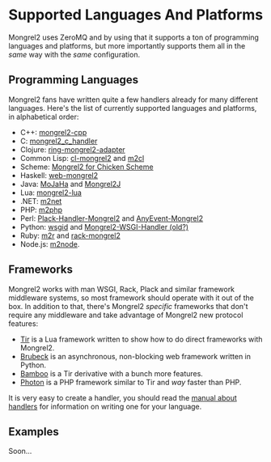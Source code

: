 Supported Languages And Platforms
=================================

Mongrel2 uses ZeroMQ and by using that it supports a ton of programming languages
and platforms, but more importantly supports them all in the *same* way with
the *same* configuration.

Programming Languages
---------------------

Mongrel2 fans have written quite a few handlers already for many different languages.  Here's the
list of currently supported languages and platforms, in alphabetical order:

* C++: <a href="http://github.com/akrennmair/mongrel2-cpp">mongrel2-cpp</a>
* C: <a href="https://github.com/derdewey/mongrel2_c_handler/">mongrel2_c_handler</a>
* Clojure: <a href="http://github.com/mikejs/ring/tree/master/ring-mongrel2-adapter/">ring-mongrel2-adapter</a>
* Common Lisp: <a href="http://github.com/vseloved/cl-mongrel2">cl-mongrel2</a> and <a href="https://github.com/galdor/m2cl">m2cl</a>
* Scheme: <a href="http://wiki.call-cc.org/eggref/4/mongrel2">Mongrel2 for Chicken Scheme</a>
* Haskell: <a href="http://github.com/cmoore/web-mongrel2">web-mongrel2</a>
* Java: <a href="https://github.com/kwo/mojaha">MoJaHa</a> and <a href="https://github.com/asinger/mongrel2j">Mongrel2J</a>
* Lua: <a href="http://github.com/jsimmons/mongrel2-lua/">mongrel2-lua</a>
* .NET: <a href="http://github.com/AustinWise/m2net">m2net</a>
* PHP: <a href="http://github.com/winks/m2php">m2php</a>
* Perl: <a href="http://github.com/lestrrat/Plack-Handler-Mongrel2">Plack-Handler-Mongrel2</a> and <a href="https://github.com/jrockway/anyevent-mongrel2/">AnyEvent-Mongrel2</a>
* Python: <a href="http://wsgid.com">wsgid</a> and <a href="http://github.com/berry/Mongrel2-WSGI-Handler">Mongrel2-WSGI-Handler (old?)</a>
* Ruby: <a href="http://github.com/perplexes/m2r">m2r</a> and <a href="http://github.com/darkhelmet/rack-mongrel2">rack-mongrel2</a>
* Node.js: <a href="https://github.com/dan-manges/m2node">m2node</a>.


Frameworks
----------

Mongrel2 works with man WSGI, Rack, Plack and similar framework
middleware systems, so most framework should operate with it out of the box.
In addition to that, there's Mongrel2 *specific* frameworks that
don't require any middleware and take advantage of Mongrel2 new 
protocol features:

* <a href="http://tir.mongrel2.org/">Tir</a> is a Lua framework written to show how to do direct frameworks with Mongrel2.
* <a href="http://github.com/j2labs/brubeck">Brubeck</a> is an asynchronous, non-blocking web framework written in Python.
* <a href="https://github.com/daogangtang/bamboo">Bamboo</a> is a Tir derivative with a bunch more features.
* <a href="http://www.photon-project.com">Photon</a> is a PHP framework similar to Tir and *way* faster than PHP.

<p>It is very easy to create a handler, you should read the <a href="http://mongrel2.org/static/mongrel2-manual.html">manual about handlers</a> for 
information on writing one for your language.</p>


Examples
--------


Soon...
